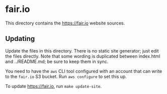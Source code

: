 # fair.io

This directory contains the https://fair.io website sources.

## Updating

Update the files in this directory. There is no static site generator;
just edit the files directly. Note that some wording is duplicated
between index.html and ../README.md; be sure to keep them in sync.

You need to have the `aws` CLI tool configured with an account that
can write to the `fair.io` S3 bucket. Run `aws configure` to set this
up.

To update https://fair.io, run `make update-site`.
